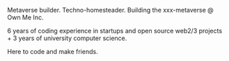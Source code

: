 Metaverse builder. Techno-homesteader. Building the xxx-metaverse @ Own Me Inc.

6 years of coding experience in startups and open source web2/3 projects + 3 years of university computer science.

Here to code and make friends.
